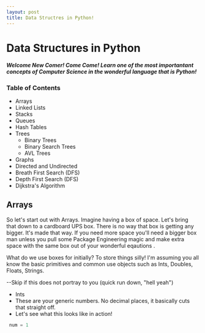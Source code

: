 ```yaml
---
layout: post
title: Data Structres in Python!
---
```


# Data Structures in Python

##### Welcome New Comer!  Come Come!  Learn one of the most importantant concepts of Computer Science in the wonderful language that is Python!

### Table of Contents
* Arrays
* Linked Lists
* Stacks
* Queues
* Hash Tables
* Trees
  * Binary Trees
  * Binary Search Trees
  * AVL Trees
 * Graphs
  * Directed and Undirected
  * Breath First Search (DFS)
  * Depth First Search (DFS)
  * Dijkstra's Algorithm



## Arrays

So let's start out with Arrays.  Imagine having a box of space.  Let's bring that down to a cardboard UPS box.  There is no way that box is getting any bigger.  It's made that way.  If you need more space you'll need a bigger box man unless you pull some Package Engineering magic and make extra space with the same box out of your wonderful eqautions .

What do we use boxes for initially?  To store things silly!  I'm assuming you all know the basic primitives and common use objects such as Ints, Doubles, Floats, Strings.

--Skip if this does not portray to you
(quick run down, "hell yeah")

* Ints
 * These are your generic numbers.  No decimal places, it basically cuts that straight off.
 * Let's see what this looks like in action!

``` python
 num = 1
 ```
